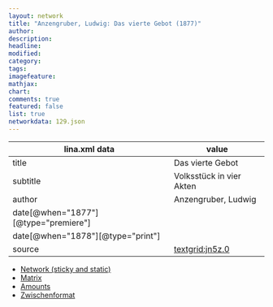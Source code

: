 ```yaml
---
layout: network
title: "Anzengruber, Ludwig: Das vierte Gebot (1877)"
author:
description:
headline:
modified:
category:
tags:
imagefeature: 
mathjax: 
chart: 
comments: true
featured: false
list: true
networkdata: 129.json
---
```

lina.xml data  | value
------------- | -------------
title|Das vierte Gebot
subtitle|Volksstück in vier Akten
author|Anzengruber, Ludwig
date[@when="1877"][@type="premiere"]|
date[@when="1878"][@type="print"]|
source|[textgrid:jn5z.0](https://textgridlab.org/1.0/tgcrud-public/rest/textgrid:jn5z.0/data)



* [Network (sticky and static)](/network129)
* [Matrix](/matrix129)
* [Amounts](/amounts129)
* [Zwischenformat](/lina129 )
